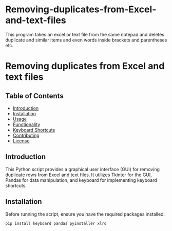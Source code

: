 # Removing-duplicates-from-Excel-and-text-files
This program takes an excel or text file from the same notepad and deletes duplicate and similar items and even words inside brackets and parentheses etc.

# Removing duplicates from Excel and text files

## Table of Contents
- [Introduction](#introduction)
- [Installation](#installation)
- [Usage](#usage)
- [Functionality](#functionality)
- [Keyboard Shortcuts](#keyboard-shortcuts)
- [Contributing](#contributing)
- [License](#license)

## Introduction
This Python script provides a graphical user interface (GUI) for removing duplicate rows from Excel and text files. It utilizes Tkinter for the GUI, Pandas for data manipulation, and keyboard for implementing keyboard shortcuts.

## Installation
Before running the script, ensure you have the required packages installed:
```bash
pip install keyboard pandas pyinstaller xlrd
